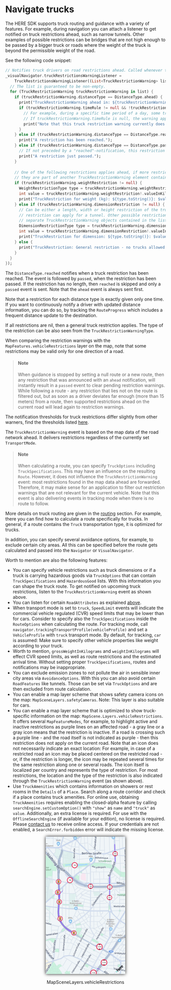 # Navigate trucks

The HERE SDK supports truck routing and guidance with a variety of features. For example, during navigation you can attach a listener to get notified on truck restrictions ahead, such as narrow tunnels. Other examples of possible restrictions can be bridges that are not high enough to be passed by a bigger truck or roads where the weight of the truck is beyond the permissible weight of the road.

See the following code snippet:

```dart
// Notifies truck drivers on road restrictions ahead. Called whenever there is a change.
_visualNavigator.truckRestrictionsWarningListener =
    TruckRestrictionsWarningListener((List<TruckRestrictionWarning> list) {
  // The list is guaranteed to be non-empty.
  for (TruckRestrictionWarning truckRestrictionWarning in list) {
    if (truckRestrictionWarning.distanceType == DistanceType.ahead) {
      print("TruckRestrictionWarning ahead in: ${truckRestrictionWarning.distanceInMeters} meters.");
      if (truckRestrictionWarning.timeRule != null && !truckRestrictionWarning.timeRule!.appliesTo(DateTime.now())) {
        // For example, during a specific time period of a day, some truck restriction warnings do not apply.
        // If truckRestrictionWarning.timeRule is null, the warning applies at anytime.
        print("Note that this truck restriction warning currently does not apply.");
      }
    } else if (truckRestrictionWarning.distanceType == DistanceType.reached) {
      print("A restriction has been reached.");
    } else if (truckRestrictionWarning.distanceType == DistanceType.passed) {
      // If not preceded by a "reached"-notification, this restriction was valid only for the passed location.
      print("A restriction just passed.");
    }

    // One of the following restrictions applies ahead, if more restrictions apply at the same time,
    // they are part of another TruckRestrictionWarning element contained in the list.
    if (truckRestrictionWarning.weightRestriction != null) {
      WeightRestrictionType type = truckRestrictionWarning.weightRestriction!.type;
      int value = truckRestrictionWarning.weightRestriction!.valueInKilograms;
      print("TruckRestriction for weight (kg): ${type.toString()}: $value");
    } else if (truckRestrictionWarning.dimensionRestriction != null) {
      // Can be either a length, width or height restriction of the truck. For example, a height
      // restriction can apply for a tunnel. Other possible restrictions are delivered in
      // separate TruckRestrictionWarning objects contained in the list, if any.
      DimensionRestrictionType type = truckRestrictionWarning.dimensionRestriction!.type;
      int value = truckRestrictionWarning.dimensionRestriction!.valueInCentimeters;
      print("TruckRestriction for dimension: ${type.toString()}: $value");
    } else {
      print("TruckRestriction: General restriction - no trucks allowed.");
    }
  }
});
```

The `DistanceType.reached` notifies when a truck restriction has been reached. The event is followed by `passed`, when the restriction has been passed. If the restriction has no length, then `reached` is skipped and only a `passed` event is sent. Note that the `ahead` event is always sent first.

Note that a restriction for each distance type is exactly given only one time. If you want to continuously notify a driver with updated distance information, you can do so, by tracking the `RouteProgress` which includes a frequent distance update to the destination.

If all restrictions are nil, then a general truck restriction applies. The type of the restriction can be also seen from the `TruckRestrictionWarningType`.

When comparing the restriction warnings with the `MapFeatures.vehicleRestrictions` layer on the map, note that some restrictions may be valid only for one direction of a road.

> #### Note
> When guidance is stopped by setting a null route or a new route, then any restriction that was announced with an `ahead` notification, will instantly result in a `passed` event to clear pending restriction warnings. While following a route - any restriction that lies not on the route is filtered out, but as soon as a driver deviates far enough (more than 15 meters) from a route, then supported restrictions ahead on the current road will lead again to restriction warnings.

The notification thresholds for truck restrictions differ slightly from other warners, find the thresholds listed [here](navigation-optimization.md#adjust-the-notification-frequency).

The `TruckRestrictionWarning` event is based on the map data of the road network ahead. It delivers restrictions regardless of the currently set `TransportMode`.

> #### Note
> When calculating a route, you can specify `TruckOptions` including `TruckSpecifications`. This may have an influence on the resulting `Route`. However, it does not influence the `TruckRestrictionWarning` event: most restrictions found in the map data ahead are forwarded. Therefore, it may make sense for an application to filter out restriction warnings that are not relevant for the current vehicle. Note that this event is also delivering events in tracking mode when there is no route to follow.

More details on truck routing are given in the [routing](routing.md) section. For example, there you can find how to calculate a route specifically for trucks. In general, if a route contains the `Truck` transportation type, it is optimized for trucks.

In addition, you can specify several avoidance options, for example, to exclude certain city areas. All this can be specified before the route gets calculated and passed into the `Navigator` or `VisualNavigator`.

Worth to mention are also the following features:

- You can specify vehicle restrictions such as truck dimensions or if a truck is carrying hazardous goods via `TruckOptions` that can contain `TruckSpecifications` and `HazardousGood` lists. With this information you can shape the truck route. To get notified on upcoming truck restrictions, listen to the `TruckRestrictionWarning` event as shown above.
- You can listen for certain `RoadAttributes` as explained [above](navigation-warners.md#get-road-attribute-changes).
- When transport mode is set to `truck`, `SpeedLimit` events will indicate the commercial vehicle regulated (CVR) speed limits that may be lower than for cars. Consider to specify also the `TruckSpecifications` inside the `RouteOptions` when calculating the route. For tracking mode, call `navigator.trackingTransportProfile(vehicleProfile)` and set a `VehicleProfile` with `truck` transport mode. By default, for tracking, `car` is assumed: Make sure to specify other vehicle properties like weight according to your truck.
- Worth to mention, `grossWeightInKilograms` and `weightInKilograms` will effect CVR speed limits, as well as route restrictions and the estimated arrival time. Without setting proper `TruckSpecifications`, routes and notifications may be inappropriate.
- You can exclude emission zones to not pollute the air in sensible inner city areas via `AvoidanceOptions`. With this you can also avoid certain `RoadFeatures` like tunnels. Those can be set via `TruckOptions` and are then excluded from route calculation.
- You can enable a map layer scheme that shows safety camera icons on the map: `MapSceneLayers.safetyCameras`. Note: This layer is also suitable for cars.
- You can enable a map layer scheme that is optimized to show truck-specific information on the map: `MapScene.Layers.vehicleRestrictions`. It offers several `MapFeatureModes`, for example, to highlight active and inactive restrictions as purple lines on an affected road - a gray line or a gray icon means that the restriction is inactive. If a road is crossing such a purple line - and the road itself is not indicated as purple - then this restriction does not apply on the current road. Note that an icon does not necessarily indicate an exact location: For example, in case of a restricted road an icon may be placed centered on the restricted road - or, if the restriction is longer, the icon may be repeated several times for the same restriction along one or several roads. The icon itself is localized per country and represents the type of restriction. For most restrictions, the location and the type of the restriction is also indicated through the `TruckRestrictionWarning` event (as shown above).
- Use `TruckAmenities` which contains information on showers or rest rooms in the `Details` of a `Place`. Search along a route corridor and check if a place contains truck amenities. For online use, obtaining `TruckAmenities` requires enabling the closed-alpha feature by calling `searchEngine.setCustomOption()` with `"show"` as `name` and `"truck"` as `value`. Additionally, an extra license is required. For use with the `OfflineSearchEngine` (if available for your edition), no license is required. Please [contact us](https://www.here.com/contact) to receive online access. If your credentials are not enabled, a `SearchError.forbidden` error will indicate the missing license.

<center><p>
<img src="../graphics/vehicle_restrictions.jpg" width="250" style="box-shadow: 0 0 10px"/>
<figcaption>MapSceneLayers.vehicleRestrictions</figcaption>
</p></center>

